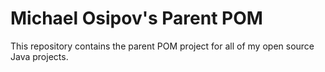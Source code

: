 # Michael Osipov's Parent POM
This repository contains the parent POM project for all of my open source Java projects.
